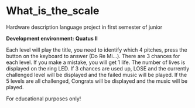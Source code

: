 # What_is_the_scale
Hardware description language project in first semester of junior

**Development environment:**
**Quatus II**

Each level will play the title, you need to identify which 4 pitches, press the button on the keyboard to answer (Do Re Mi...). There are 3 chances for each level. If you make a mistake, you will get 1 life. The number of lives is displayed on the ring LED. If 3 chances are used up, LOSE and the currently challenged level will be displayed and the failed music will be played. If the 5 levels are all challenged, Congrats will be displayed and the music will be played.

For educational purposes only!

